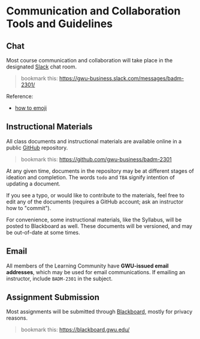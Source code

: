 # Communication and Collaboration Tools and Guidelines

## Chat

Most course communication and collaboration will take place in the designated [Slack](https://slack.com/) chat room.

> bookmark this: https://gwu-business.slack.com/messages/badm-2301/

Reference:

 + [how to emoji](https://slack.zendesk.com/hc/en-us/articles/202931348-Emoji-and-emoticons)

## Instructional Materials

All class documents and instructional materials are available online in a public
[GitHub](https://github.com/) repository.

> bookmark this: https://github.com/gwu-business/badm-2301

At any given time, documents in the repository may be
at different stages of ideation and completion.
The words `todo` and `TBA` signify intention of updating a document.

If you see a typo, or would like to contribute to the materials, feel free to edit any of the documents
(requires a GitHub account; ask an instructor how to "commit").

For convenience, some instructional materials, like the Syllabus,
 will be posted to Blackboard as well.
 These documents will be versioned, and may be out-of-date at some times.

## Email

All members of the Learning Community have **GWU-issued email addresses**, which may be used for email communications. If emailing an instructor, include `BADM-2301` in the subject.

## Assignment Submission

Most assignments will be submitted through [Blackboard](http://www.blackboard.com/), mostly for privacy reasons.

> bookmark this: https://blackboard.gwu.edu/
